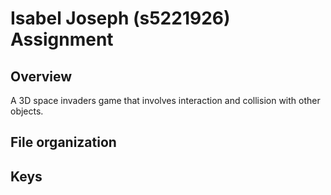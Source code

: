 # Isabel Joseph (s5221926) Assignment 

## Overview
A 3D space invaders game that involves interaction and collision with other objects.

## File organization

## Keys